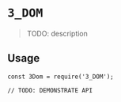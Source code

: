 # `3_DOM`

> TODO: description

## Usage

```
const 3Dom = require('3_DOM');

// TODO: DEMONSTRATE API
```
